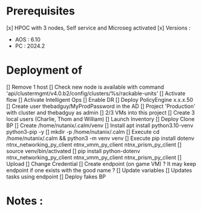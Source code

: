 # Prerequisites
[x] HPOC with 3 nodes, Self service and Microseg activated
[x] Versions :
 - AOS : 6.10
 - PC : 2024.2

# Deployment of
[] Remove 1 host
[] Check new node is available with command 'api/clustermgmt/v4.0.b2/config/clusters/%s/rackable-units'
[] Activate flow
[] Activate Intelligent Ops
[] Enable DR
[] Deploy PolicyEngine x.x.x.50
[] Create user thebadguy/MyProdPassword in the AD
[] Project 'Production' with cluster and thebadguy as admin
[] 2/3 VMs into this project
[] Create 3 local users (Charlie, Thom and William)
[] Launch Inventory
[] Deploy Clone BP
  [] Create /home/nutanix/.calm/venv 
    [] Install apt install python3.10-venv python3-pip -y
    [] mkdir -p /home/nutanix/.calm
    [] Execute cd /home/nutanix/.calm && python3 -m venv venv
    [] Execute pip install dotenv ntnx_networking_py_client ntnx_vmm_py_client ntnx_prism_py_client
    [] source venv/bin/activated
    [] pip install python-dotenv ntnx_networking_py_client ntnx_vmm_py_client ntnx_prism_py_client
  [] Upload
  [] Change Credential
  [] Create endpoint (on game VM) ? It may keep endpoint if one exists with the good name ? 
  [] Update variables
  [] Updates tasks using endpoint
[] Deploy fakes BP



# Notes :
